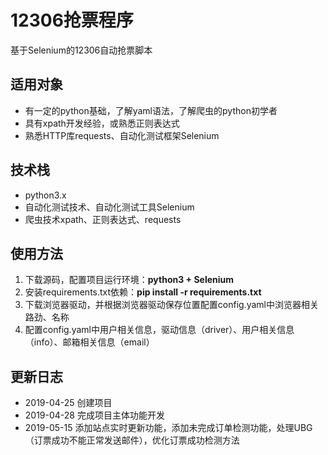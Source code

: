# 12306抢票程序
基于Selenium的12306自动抢票脚本
## 适用对象
- 有一定的python基础，了解yaml语法，了解爬虫的python初学者
- 具有xpath开发经验，或熟悉正则表达式
- 熟悉HTTP库requests、自动化测试框架Selenium
## 技术栈
- python3.x
- 自动化测试技术、自动化测试工具Selenium
- 爬虫技术xpath、正则表达式、requests
## 使用方法
1. 下载源码，配置项目运行环境：**python3 + Selenium**
2. 安装requirements.txt依赖：**pip install -r requirements.txt**
3. 下载浏览器驱动，并根据浏览器驱动保存位置配置config.yaml中浏览器相关路劲、名称
4. 配置config.yaml中用户相关信息，驱动信息（driver）、用户相关信息（info）、邮箱相关信息（email）
## 更新日志
- 2019-04-25 创建项目
- 2019-04-28 完成项目主体功能开发
- 2019-05-15 添加站点实时更新功能，添加未完成订单检测功能，处理UBG（订票成功不能正常发送邮件），优化订票成功检测方法
